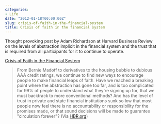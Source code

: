 ```yaml
---
categories:
- Life
date: "2012-01-18T00:00:00Z"
slug: crisis-of-faith-in-the-financial-system
title: Crisis of faith in the financial system
---
```

Thought provoking post by Adam Richardson at Harvard Business Review on the levels of abstraction implicit in the financial system and the trust that is required from all participants for it to continue to operate.
  
[Crisis of Faith in the Financial System][harvardbusiness]
  
> From Bernie Madoff to derivatives to the housing bubble to dubious AAA credit ratings, we continue to find new ways to encourage people to make financial leaps of faith. Have we reached a breaking point where the abstraction has gone too far, and is too complicated for 99% of people to understand what they're signing up for, that we must backtrack to more conventional methods? And has the level of trust in private and state financial institutions sunk so low that most people now feel there is no accountability or responsibility for the promises made, or that sound decisions will be made to guarantee "circulation forever"?
(Via&#xa0;[HBR.org][hbr])

[harvardbusiness]: http://feeds.harvardbusiness.org/~r/harvardbusiness/~3/1NO-HxC3KyY/crisis_of_faith_in_the_financial_system.html
[hbr]: http://blogs.hbr.org/
